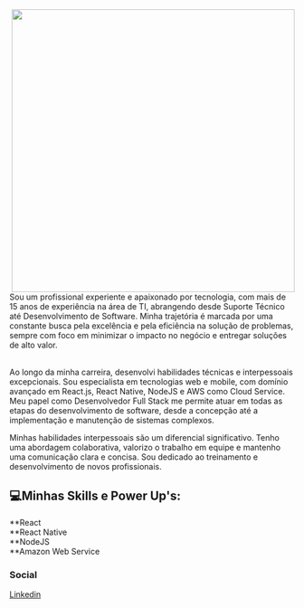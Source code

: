 
<img align="right" height="500px" src="https://user-images.githubusercontent.com/69808542/124537182-c6f80f80-ddef-11eb-865b-c18a5bd517b5.png" />
Sou um profissional experiente e apaixonado por tecnologia, com mais de 15 anos de experiência na área de TI, abrangendo desde Suporte Técnico até Desenvolvimento de Software. Minha trajetória é marcada por uma constante busca pela excelência e pela eficiência na solução de problemas, sempre com foco em minimizar o impacto no negócio e entregar soluções de alto valor.<br><br>

Ao longo da minha carreira, desenvolvi habilidades técnicas e interpessoais excepcionais. Sou especialista em tecnologias web e mobile, com domínio avançado em React.js, React Native, NodeJS e AWS como Cloud Service. Meu papel como Desenvolvedor Full Stack me permite atuar em todas as etapas do desenvolvimento de software, desde a concepção até a implementação e manutenção de sistemas complexos.<br>

Minhas habilidades interpessoais são um diferencial significativo. Tenho uma abordagem colaborativa, valorizo o trabalho em equipe e mantenho uma comunicação clara e concisa. Sou dedicado ao treinamento e desenvolvimento de novos profissionais.<br>

<h2>💻Minhas <strong>Skills e Power Up's</strong>:</h2>
**React<br>
**React Native<br>
**NodeJS<br>
**Amazon Web Service<br>

### Social

[Linkedin](https://www.linkedin.com/in/bmsfrontend/)
